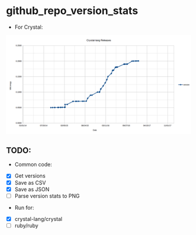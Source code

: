 # github_repo_version_stats

* For Crystal:

![Crystal releases (minor_patch)](./crystal-lang.releases.png "Crystal releases (minor_patch)")

## TODO:
* Common code:
 -[x] Get versions
 -[x] Save as CSV
 -[x] Save as JSON
 -[ ] Parse version stats to PNG
* Run for:
 -[x] crystal-lang/crystal
 -[ ] ruby/ruby
